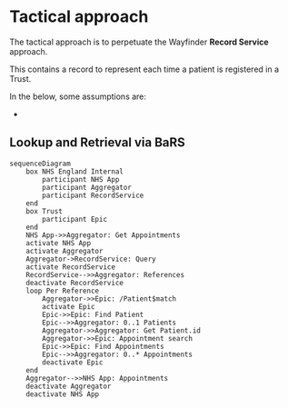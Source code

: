 # Tactical approach

The tactical approach is to perpetuate the Wayfinder __Record Service__ approach.

This contains a record to represent each time a patient is registered in a Trust.

In the below, some assumptions are:

* 

## Lookup and Retrieval via BaRS
```mermaid
sequenceDiagram
    box NHS England Internal
        participant NHS App
        participant Aggregator
        participant RecordService
    end
    box Trust
        participant Epic
    end
    NHS App->>Aggregator: Get Appointments
    activate NHS App
    activate Aggregator
    Aggregator->RecordService: Query
    activate RecordService
    RecordService-->>Aggregator: References
    deactivate RecordService
    loop Per Reference
        Aggregator->>Epic: /Patient$match
        activate Epic
        Epic->>Epic: Find Patient
        Epic-->>Aggregator: 0..1 Patients
        Aggregator->>Aggregator: Get Patient.id
        Aggregator->>Epic: Appointment search
        Epic->>Epic: Find Appointments
        Epic-->>Aggregator: 0..* Appointments
        deactivate Epic
    end
    Aggregator-->>NHS App: Appointments
    deactivate Aggregator
    deactivate NHS App
```
